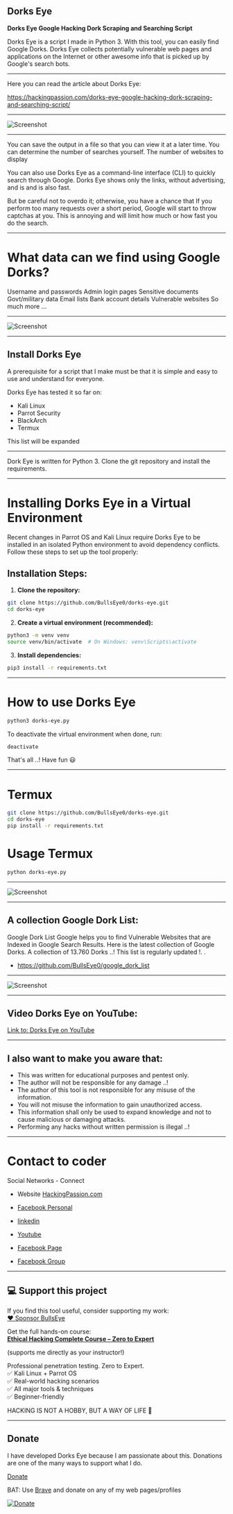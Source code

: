 ## Dorks Eye
**Dorks Eye Google Hacking Dork Scraping and Searching Script**

Dorks Eye is a script I made in Python 3. With this tool, you can easily find Google Dorks. Dorks Eye collects potentially vulnerable web pages and applications on the Internet or other awesome info that is picked up by Google's search bots. 

****

Here you can read the article about Dorks Eye:

https://hackingpassion.com/dorks-eye-google-hacking-dork-scraping-and-searching-script/
****

![Screenshot](Img/dork-eye-banner.png)
***

You can save the output in a file so that you can view it at a later time. You can determine the number of searches yourself. The number of websites to display

You can also use Dorks Eye as a command-line interface (CLI) to quickly search through Google. Dorks Eye shows only the links, without advertising, and is and is also fast.

But be careful not to overdo it; otherwise, you have a chance that If you perform too many requests over a short period, Google will start to throw captchas at you. This is annoying and will limit how much or how fast you do the search.
****


# What data can we find using Google Dorks?

Username and passwords
Admin login pages
Sensitive documents
Govt/military data
Email lists
Bank account details
Vulnerable websites
So much more …
****

![Screenshot](Img/dorks-eye.png)
****

## Install Dorks Eye
A prerequisite for a script that I make must be that it is simple and easy to use and understand for everyone.

Dorks Eye has tested it so far on:
* Kali Linux
* Parrot Security
* BlackArch
* Termux

This list will be expanded
****

Dork Eye is written for Python 3. Clone the git repository and install the requirements.
****

# Installing Dorks Eye in a Virtual Environment

Recent changes in Parrot OS and Kali Linux require Dorks Eye to be installed in an isolated Python environment to avoid dependency conflicts. Follow these steps to set up the tool properly:

## Installation Steps:

1. **Clone the repository:**
```bash
git clone https://github.com/BullsEye0/dorks-eye.git
cd dorks-eye
```

2. **Create a virtual environment (recommended):**
```bash
python3 -m venv venv
source venv/bin/activate  # On Windows: venv\Scripts\activate
```

3. **Install dependencies:**
```bash
pip3 install -r requirements.txt
```

****

# How to use Dorks Eye
```bash
python3 dorks-eye.py
```

To deactivate the virtual environment when done, run:
```bash
deactivate
```

That's all ..!
Have fun 😃
****

# Termux

```bash
git clone https://github.com/BullsEye0/dorks-eye.git
cd dorks-eye
pip install -r requirements.txt
```

# Usage Termux

```bash
python dorks-eye.py
```

****

![Screenshot](Img/vb2.png)
****

## A collection Google Dork List:
Google Dork List
Google helps you to find Vulnerable Websites that are Indexed in Google Search Results. Here is the latest collection of Google Dorks. A collection of 13.760 Dorks ..! This list is regularly updated !.
.
* https://github.com/BullsEye0/google_dork_list
****

![Screenshot](Img/banner_dork-list.png)
****

## Video Dorks Eye on YouTube:
[Link to: Dorks Eye on YouTube](https://youtu.be/fOqmlOLiMsQ "Dorks Eye on YouTube")
****

## I also want to make you aware that:
* This was written for educational purposes and pentest only.
* The author will not be responsible for any damage ..!
* The author of this tool is not responsible for any misuse of the information.
* You will not misuse the information to gain unauthorized access.
* This information shall only be used to expand knowledge and not to cause malicious or damaging attacks.
* Performing any hacks without written permission is illegal ..!
****

# Contact to coder
Social Networks - Connect

* Website [HackingPassion.com](https://hackingpassion.com)

* [Facebook Personal](https://www.facebook.com/profile.php?id=100069546190609)

* [linkedin](https://www.linkedin.com/in/jolandadekoff/)

* [Youtube](https://www.youtube.com/@HackingPassion)

* [Facebook Page](https://www.facebook.com/ethical.hack.group)

* [Facebook Group](https://www.facebook.com/groups/ethical.hack.group/)


***

## 💻 Support this project

If you find this tool useful, consider supporting my work:  
[❤️ Sponsor BullsEye](https://github.com/sponsors/BullsEye0)

Get the full hands-on course:  
**[Ethical Hacking Complete Course – Zero to Expert](https://www.udemy.com/course/ethical-hacking-complete-course-zero-to-expert/?couponCode=BULLSEYE)**

(supports me directly as your instructor!)

Professional penetration testing. Zero to Expert.  
✅ Kali Linux + Parrot OS  
✅ Real-world hacking scenarios  
✅ All major tools & techniques  
✅ Beginner-friendly  

HACKING IS NOT A HOBBY, BUT A WAY OF LIFE 🎯

***

## Donate


I have developed Dorks Eye because I am passionate about this. 
Donations are one of the many ways to support what I do.

[Donate](https://hackingpassion.com/donate/)

BAT: Use [Brave](https://brave.com/bul891) and donate on any of my web pages/profiles

[![Donate](https://img.shields.io/badge/Donate-PayPal-green.svg)](https://www.paypal.com/cgi-bin/webscr?cmd=_s-xclick&hosted_button_id=R96YN2PUS8V8W)
